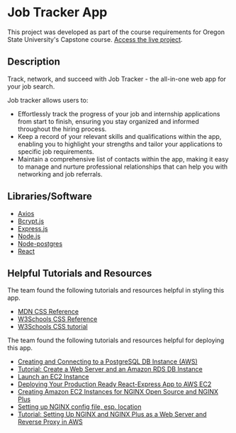 # Job Tracker App
This project was developed as part of the course requirements for Oregon State University's 
Capstone course. [Access the live project](http://ec2-44-215-13-166.compute-1.amazonaws.com/).

## Description
Track, network, and succeed with Job Tracker - the all-in-one web app for your job search.

Job tracker allows users to:
* Effortlessly track the progress of your job and internship applications from start to finish, ensuring you stay organized and informed throughout the hiring process.
* Keep a record of your relevant skills and qualifications within the app, enabling you to highlight your strengths and tailor your applications to specific job requirements.
* Maintain a comprehensive list of contacts within the app, making it easy to manage and nurture professional relationships that can help you with networking and job referrals.

## Libraries/Software
* [Axios](https://axios-http.com/docs/api_intro)
* [Bcrypt.js](https://github.com/dcodeIO/bcrypt.js/blob/master/README.md)
* [Express.js](https://expressjs.com/en/5x/api.html)
* [Node.js](https://nodejs.org/en/docs)
* [Node-postgres](https://node-postgres.com/)
* [React](https://react.dev/reference/react)

## Helpful Tutorials and Resources
The team found the following tutorials and resources helpful in styling this app.
* [MDN CSS Reference](https://developer.mozilla.org/en-US/docs/Web/CSS)
* [W3Schools CSS Reference](https://www.w3schools.com/cssref/index.php)
* [W3Schools CSS tutorial](https://www.w3schools.com/css/)

The team found the following tutorials and resources helpful for deploying this app.
* [Creating and Connecting to a PostgreSQL DB Instance (AWS)](https://docs.aws.amazon.com/AmazonRDS/latest/UserGuide/CHAP_GettingStarted.CreatingConnecting.PostgreSQL.html)
* [Tutorial: Create a Web Server and an Amazon RDS DB Instance](https://docs.aws.amazon.com/AmazonRDS/latest/UserGuide/TUT_WebAppWithRDS.html)
* [Launch an EC2 Instance](https://docs.aws.amazon.com/AmazonRDS/latest/UserGuide/CHAP_Tutorials.WebServerDB.LaunchEC2.html)
* [Deploying Your Production Ready React-Express App to AWS EC2](https://medium.com/@adcanis/deploying-your-production-ready-react-express-app-to-aws-ec2-7094c7172b8a)
* [Creating Amazon EC2 Instances for NGINX Open Source and NGINX Plus](https://docs.nginx.com/nginx/deployment-guides/amazon-web-services/ec2-instances-for-nginx/)
* [Setting up NGINX config file, esp. location](https://nginx.org/en/docs/http/ngx_http_core_module.html#location)
* [Tutorial: Setting Up NGINX and NGINX Plus as a Web Server and Reverse Proxy in AWS](https://www.nginx.com/blog/setting-up-nginx/#install-nginx)





